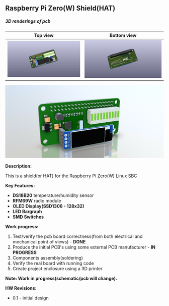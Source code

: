 ## Raspberry Pi Zero(W) Shield(HAT)

##### 3D renderings of pcb

Top view | Bottom view
------------ | -------------
![Alt text](3d/renderings/rpi_zero_top.png?raw=true "top view") | ![Alt text](3d/renderings/rpi_zero_bottom.png?raw=true "bottom view")


![Alt text](3d/renderings/rpi_zero_snapshot.png?raw=true "Perspective view")

**Description:**

This is a shield(or HAT) for the Raspberry Pi Zero(W) Linux SBC

**Key Features:**

 - **DS18B20** temperature/humidity sensor
 - **RFM69W** radio module
 - **OLED Display(SSD1306 - 128x32)**
 - **LED Bargraph**
 - **SMD Switches**


**Work progress:**
 1. Test/verify the pcb board correctness(from both electrical and mechanical point of views) - **DONE**
 2. Produce the initial PCB's using some external PCB manufacturer - **IN PROGRESS**
 3. Components assembly(soldering)
 4. Verify the real board with running code
 5. Create project enclosure using a 3D printer

**Note: Work in progress(schematic/pcb will change).**

**HW Revisions:**
 - 0.1 - initial design
